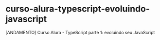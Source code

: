 # curso-alura-typescript-evoluindo-javascript
[ANDAMENTO] Curso Alura - TypeScript parte 1: evoluindo seu JavaScript
